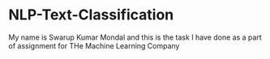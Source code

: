 # NLP-Text-Classification
My name is Swarup Kumar Mondal and this is the task I have done as a part of assignment for THe Machine Learning Company
